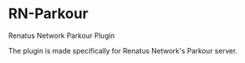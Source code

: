 # RN-Parkour
Renatus Network Parkour Plugin

The plugin is made specifically for Renatus Network's Parkour server.
